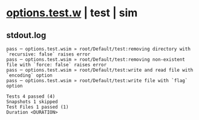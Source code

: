 # [options.test.w](../../../../../../examples/tests/sdk_tests/fs/options.test.w) | test | sim

## stdout.log
```log
pass ─ options.test.wsim » root/Default/test:removing directory with `recursive: false` raises error    
pass ─ options.test.wsim » root/Default/test:removing non-existent file with `force: false` raises error
pass ─ options.test.wsim » root/Default/test:write and read file with `encoding` option                 
pass ─ options.test.wsim » root/Default/test:write file with `flag` option                              

Tests 4 passed (4)
Snapshots 1 skipped
Test Files 1 passed (1)
Duration <DURATION>
```

